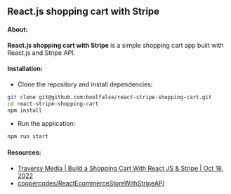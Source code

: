 
## React.js shopping cart with Stripe



#### About:

**React.js shopping cart with Stripe** is a simple shopping cart app built with React.js and Stripe API.


#### Installation:

- Clone the repository and install dependencies:
```bash
git clone git@github.com:boolfalse/react-stripe-shopping-cart.git
cd react-stripe-shopping-cart
npm install
```

- Run the application:
```bash
npm run start
```


#### Resources:

- [Traversy Media | Build a Shopping Cart With React JS & Stripe | Oct 18, 2022](https://www.youtube.com/watch?v=_8M-YVY76O8)
- [coopercodes/ReactEcommerceStoreWithStripeAPI](https://github.com/coopercodes/ReactEcommerceStoreWithStripeAPI)
